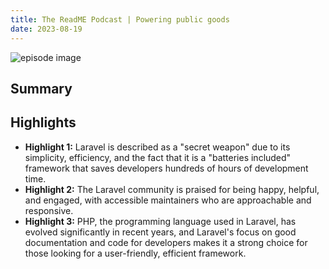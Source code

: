 ```yaml
---
title: The ReadME Podcast | Powering public goods
date: 2023-08-19
---
```


![episode image](https://image.simplecastcdn.com/images/9be9917d-7236-40aa-8e36-9cb165312d82/25eca0a5-732b-47a8-85a1-c2f02e9f3df7/3000x3000/rmp-s3-cover-art.jpg?aid=rss_feed)

## Summary


## Highlights

- **Highlight 1:** Laravel is described as a "secret weapon" due to its simplicity, efficiency, and the fact that it is a "batteries included" framework that saves developers hundreds of hours of development time.
- **Highlight 2:** The Laravel community is praised for being happy, helpful, and engaged, with accessible maintainers who are approachable and responsive.
- **Highlight 3:** PHP, the programming language used in Laravel, has evolved significantly in recent years, and Laravel's focus on good documentation and code for developers makes it a strong choice for those looking for a user-friendly, efficient framework.
